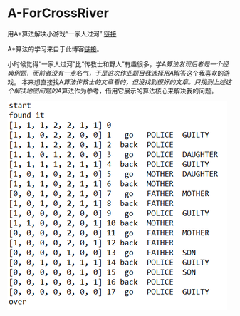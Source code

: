 # A-ForCrossRiver
用A*算法解决小游戏“一家人过河” [链接](http://www.7k7k.com/swf/132238.htm)

A*算法的学习来自于此博客[链接](https://blog.csdn.net/KesarChen/article/details/50736845)。

小时候觉得“一家人过河”比“传教士和野人”有趣很多，学A*算法发现后者是一个经典例题，而前者没有一点名气，于是这次作业题目我选择用A*解答这个我喜欢的游戏。 本来想直接找A*算法传教士的文章看的，但没找到很好的文章。只找到上述这个解决地图问题的A*算法作为参考，借用它展示的算法核心来解决我的问题。

![image](https://github.com/ridicuturing/A-ForCrossRiver/blob/master/src/astar/result.png)
